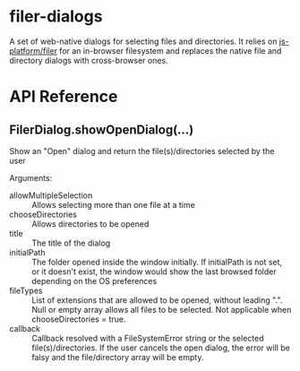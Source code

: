 filer-dialogs
=============

A set of web-native dialogs for selecting files and directories. It relies on [js-platform/filer](https://github.com/js-platform/filer) for an in-browser filesystem and replaces the native file and directory dialogs with cross-browser ones.

API Reference
=============



FilerDialog.showOpenDialog(...)
-------------------------------

Show an "Open" dialog and return the file(s)/directories selected by the user

Arguments:
<dl>
  <dt>allowMultipleSelection</dt>
  <dd>Allows selecting more than one file at a time</dd>
  <dt>chooseDirectories</dt>
  <dd>Allows directories to be opened</dd>
  <dt>title</dt>
  <dd>The title of the dialog</dd>
  <dt>initialPath</dt>
  <dd>
    The folder opened inside the window initially. If initialPath
    is not set, or it doesn't exist, the window would show the last
    browsed folder depending on the OS preferences
  </dd>
  <dt>fileTypes</dt>
  <dd>
    List of extensions that are allowed to be opened, without leading ".".
    Null or empty array allows all files to be selected. Not applicable
    when chooseDirectories = true.
  </dd>
  <dt>callback</dt>
  <dd>
    Callback resolved with a FileSystemError
    string or the selected file(s)/directories. If the user cancels the
    open dialog, the error will be falsy and the file/directory array will
    be empty.
  </dd>
</dl>


